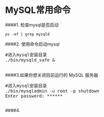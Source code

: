 # MySQL常用命令

####1. 检查mysql是否启动

```ps -ef | grep mysqld```

####2. 使用命令启动mysql
<pre>
#进入mysql安装目录
./bin/mysqld_safe &

</pre>

####3.如果你想关闭目前运行的 MySQL 服务器

<pre>
#进入mysql安装目录
./bin/mysqladmin -u root -p shutdown
Enter password: ******

</pre>

####4.
